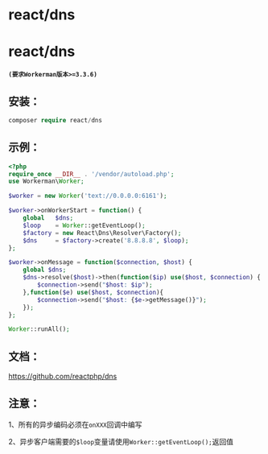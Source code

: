 # react/dns

# react/dns

**`(要求Workerman版本>=3.3.6)`**

## 安装：


```php 
composer require react/dns

```
## 示例：


```php 
<?php
require_once __DIR__ . '/vendor/autoload.php';
use Workerman\Worker;

$worker = new Worker('text://0.0.0.0:6161');

$worker->onWorkerStart = function() {
    global   $dns;
    $loop    = Worker::getEventLoop();
    $factory = new React\Dns\Resolver\Factory();
    $dns     = $factory->create('8.8.8.8', $loop);
};

$worker->onMessage = function($connection, $host) {
    global $dns;
    $dns->resolve($host)->then(function($ip) use($host, $connection) {
        $connection->send("$host: $ip");
    },function($e) use($host, $connection){
        $connection->send("$host: {$e->getMessage()}");
    });
};

Worker::runAll();

```
## 文档：

<https://github.com/reactphp/dns>

## 注意：

1、所有的异步编码必须在```onXXX```回调中编写

2、异步客户端需要的```$loop```变量请使用```Worker::getEventLoop();```返回值